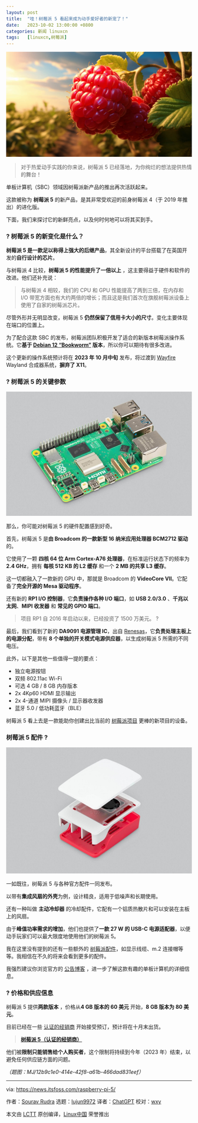 ```yaml
---
layout: post
title:	"哇！树莓派 5 看起来成为动手爱好者的新宠了！"
date:	2023-10-02 13:00:00 +0800 
categories:	新闻 linuxcn 
tags:	[linuxcn,树莓派]
---
```



![](/Asserts/Images/album/202310/02/125833qdxbb2vgd0x7ccx4.jpg)



> 
> 对于热爱动手实践的你来说，树莓派 5 已经落地，为你绚烂的想法提供热情的舞台！
> 
> 
> 


单板计算机（SBC）领域因树莓派新产品的推出再次活跃起来。


这款被称为 **树莓派 5** 的新产品，是其非常受欢迎的前身树莓派 4（于 2019 年推出）的进化版。


下面，我们来探讨它的新鲜亮点，以及何时何地可以将其买到手。


### ? 树莓派 5 的新变化是什么？






**树莓派 5 是一款足以称得上强大的后继产品**，其全新设计的平台搭载了在英国开发的**自行设计的芯片**。


与树莓派 4 比较，**树莓派 5 的性能提升了一倍以上** ，这主要得益于硬件和软件的改进。他们还补充说：



> 
> 与树莓派 4 相较，我们的 CPU 和 GPU 性能提高了两到三倍，在内存和 I/O 带宽方面也有大约两倍的增长；而且这是我们首次在旗舰树莓派设备上使用了自家的树莓派芯片。
> 
> 
> 


尽管外形并无明显改变，树莓派 5 **仍然保留了信用卡大小的尺寸**。变化主要体现在端口的位置上。


为了配合这款 SBC 的发布，树莓派团队积极开发了适合的新版本树莓派操作系统。它**基于 [Debian 12 “Bookworm”](https://news.itsfoss.com/debian-12-release/) 版本**，所以你可以期待有很多改进。


这个更新的操作系统预计将在 **2023 年 10 月中旬** 发布，将过渡到 [Wayfire](https://wayfire.org/) Wayland 合成器系统，**摒弃了 X11**。


### ? 树莓派 5 的关键参数


![](/Asserts/Images/album/202310/02/130005nlmkramesrf76e31.jpg)


那么，你可能对树莓派 5 的硬件配置感到好奇。


首先，树莓派 5 是**由 Broadcom 的一款新型 16 纳米应用处理器 BCM2712 驱动**的。


它使用了一颗 **四核 64 位 Arm Cortex-A76 处理器**，在标准运行状态下的频率为 **2.4 GHz**，拥有 **每核 512 KB 的 L2 缓存** 和一个 **2 MB 的共享 L3 缓存**。


这一切都融入了一款新的 GPU 中，那就是 Broadcom 的 **VideoCore VII**。它配备了**完全开源的 Mesa 驱动程序**。


还有新的 **RP1 I/O 控制器**，它**负责操作各种 I/O 端口**，如 **USB 2.0/3.0** 、**千兆以太网**、**MIPI 收发器** 和 **常见的 GPIO 端口**。



> 
> 项目 RP1 自 2016 年启动以来，已经投资了 1500 万美元。 ?
> 
> 
> 


最后，我们看到了新的 **DA9091 电源管理 IC**，出自 [Renesas](https://www.renesas.com/us/en)，它**负责处理主板上的电源分配**，带有 **8 个单独的开关模式电源供应器**，以生成树莓派 5 所需的不同电压。


此外，以下是其他一些值得一提的要点：


* 独立电源按钮
* 双频 802.11ac Wi-Fi
* 可选 4 GB / 8 GB 内存版本
* 2x 4Kp60 HDMI 显示输出
* 2x 4-通道 MIPI 摄像头 / 显示器收发器
* 蓝牙 5.0 / 低功耗蓝牙（BLE）


树莓派 5 看上去是一款能助你创建出比当前的 [树莓派项目](https://itsfoss.com/raspberry-pi-projects/) 更棒的新项目的设备。


### 树莓派 5 配件 ?


![树莓派 5 官方配件外壳](/Asserts/Images/album/202310/02/130006d4m37llg3hmf73o4.jpg)


一如既往，树莓派 5 与各种官方配件一同发布。


以带有**集成风扇的外壳**为例，设计精良，适用于低噪声和长期使用。


还有一种叫做 **主动冷却器** 的冷却配件，它配有一个铝质热散片和可以安装在主板上的风扇。


由于**峰值功率需求的增加**，他们也提供了**一款 27 W 的 USB-C 电源适配器**，以便动手玩家们可以最大限度地使用他们的树莓派 5。


我在这里没有提到的还有一些额外的 [树莓派配件](https://itsfoss.com/raspberry-pi-accessories/)，如显示线缆、m.2 连接帽等等。我相信在不久的将来会看到更多的配件。


我强烈建议你浏览官方的 [公告博客](https://www.raspberrypi.com/news/introducing-raspberry-pi-5/) ，进一步了解这款有趣的单板计算机的详细信息。


### ? 价格和供应信息


树莓派 5 提供**两款版本** ，价格从**4 GB 版本的 60 美元** 开始，**8 GB 版本为 80 美元**。


目前已经在一些 [认证的经销商](https://www.raspberrypi.com/resellers/) 开始接受预订，预计将在十月末出货。



> 
> **[树莓派 5（认证的经销商）](https://www.raspberrypi.com/resellers/)**
> 
> 
> 


他们被**限制只能销售给个人购买者**，这个限制将持续到今年（2023 年）结束，以避免任何供应链方面的问题。


*（题图：MJ/12b9c1e0-414e-42f8-a61b-466dad831eef）*




---


via: <https://news.itsfoss.com/raspberry-pi-5/>


作者：[Sourav Rudra](https://news.itsfoss.com/author/sourav/) 选题：[lujun9972](https://github.com/lujun9972) 译者：[ChatGPT](https://linux.cn/lctt/ChatGPT) 校对：[wxy](https://github.com/wxy)


本文由 [LCTT](https://github.com/LCTT/TranslateProject) 原创编译，[Linux中国](https://linux.cn/) 荣誉推出
